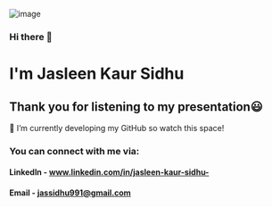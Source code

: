 ![image](https://github.com/Jassidhu1/Jassidhu1/assets/156096791/0bccdf8b-7327-4017-8927-74e871af0e8f)

### Hi there 👋
# I'm Jasleen Kaur Sidhu

## Thank you for listening to my presentation😃
🔭 I’m currently developing my GitHub so watch this space!

### You can connect with me via:
#### LinkedIn - www.linkedin.com/in/jasleen-kaur-sidhu-
#### Email - jassidhu991@gmail.com
